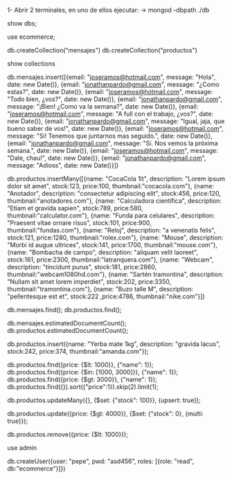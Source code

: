 1- Abrir 2 terminales, en uno de ellos ejecutar:
    -> mongod -dbpath ./db

show dbs;

use ecommerce;

db.createCollection("mensajes")
db.createCollection("productos")

show collections

db.mensajes.insert([{email: "joseramos@hotmail.com", message: "Hola", date: new Date()},
    {email: "jonathanpardo@gmail.com", message: "¿Como estas?", date: new Date()},
    {email: "joseramos@hotmail.com", message: "Todo bien, ¿vos?", date: new Date()},
    {email: "jonathanpardo@gmail.com", message: "¡Bien! ¿Como va la semana?", date: new Date()},
    {email: "joseramos@hotmail.com", message: "A full con el trabajo, ¿vos?", date: new Date()},
    {email: "jonathanpardo@gmail.com", message: "Igual, jaja, que bueno saber de vos!", date: new Date()},
    {email: "joseramos@hotmail.com", message: "Si! Tenemos que juntarnos mas seguido.", date: new Date()},
    {email: "jonathanpardo@gmail.com", message: "Si. Nos vemos la próxima semana.", date: new Date()},
    {email: "joseramos@hotmail.com", message: "Dale, chau!", date: new Date()},
    {email: "jonathanpardo@gmail.com", message: "Adioss", date: new Date()}])

db.productos.insertMany([{name: "CocaCola 1lt", description: "Lorem ipsum dolor sit amet", stock:123, price:100, thumbnail:"cocacola.com"},
    {name: "Anotador", description: "consectetur adipiscing elit", stock:456, price:120, thumbnail:"anotadores.com"},
    {name: "Calculadora científica", description: "Etiam et gravida sapien", stock:789, price:580, thumbnail:"calculator.com"},
    {name: "Funda para celulares", description: "Praesent vitae ornare risus", stock:101, price:900, thumbnail:"fundas.com"},
    {name: "Reloj", description: "a venenatis felis", stock:121, price:1280, thumbnail:"rolex.com"},
    {name: "Mouse", description: "Morbi id augue ultrices", stock:141, price:1700, thumbnail:"mouse.com"},
    {name: "Bombacha de campo", description: "aliquam velit laoreet", stock:161, price:2300, thumbnail:"latranquera.com"},
    {name: "Webcam", description: "tincidunt purus", stock:181, price:2860, thumbnail:"webcam1080hd.com"},
    {name: "Sartén tramontina", description: "Nullam sit amet lorem imperdiet", stock:202, price:3350, thumbnail:"tramontina.com"},
    {name: "Buzo talle M", description: "pellentesque est et", stock:222 ,price:4786, thumbnail:"nike.com"}])


db.mensajes.find();
db.productos.find();

db.mensajes.estimatedDocumentCount();
db.productos.estimatedDocumentCount();

db.productos.insert({name: "Yerba mate 1kg", description: "gravida lacus", stock:242, price:374, thumbnail:"amanda.com"});

db.productos.find({price: {$lt: 1000}}, {"name": 1});
db.productos.find({price: {$in: [1000, 3000]}}, {"name": 1});
db.productos.find({price: {$gt: 3000}}, {"name": 1});
db.productos.find({}).sort({"price":1}).skip(2).limit(1);

db.productos.updateMany({}, {$set: {"stock": 100}}, {upsert: true});

db.productos.update({price: {$gt: 4000}}, {$set: {"stock": 0}, {multi: true}});

db.productos.remove({price: {$lt: 1000}});

use admin

db.createUser({user: "pepe", pwd: "asd456", roles: [{role: "read", db:"ecommerce"}]})
